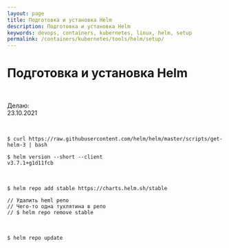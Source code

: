 ```yaml
---
layout: page
title: Подготовка и установка Helm
description: Подготовка и установка Helm
keywords: devops, containers, kubernetes, linux, helm, setup
permalink: /containers/kubernetes/tools/helm/setup/
---
```


# Подготовка и установка Helm

<br/>

Делаю:  
23.10.2021

<br/>

```
$ curl https://raw.githubusercontent.com/helm/helm/master/scripts/get-helm-3 | bash

$ helm version --short --client
v3.7.1+g1d11fcb
```

<br/>

```
$ helm repo add stable https://charts.helm.sh/stable

// Удалить heml репо
// Чего-то одна тухлятина в репо
// $ helm repo remove stable
```

<br/>

```
$ helm repo update
```
